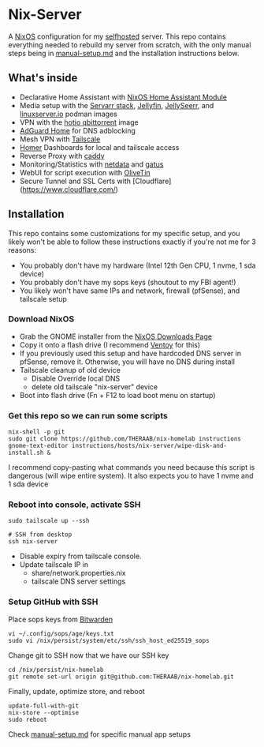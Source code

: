 # Nix-Server

A [NixOS](https://nixos.org/) configuration for my [selfhosted](https://www.reddit.com/r/selfhosted/) server.
This repo contains everything needed to rebuild my server from scratch, with the only manual steps being in [manual-setup.md](https://github.com/THERAAB/nix-homelab/blob/main/hosts/nix-server/manual-setup.md)
and the installation instructions below.

## What's inside

- Declarative Home Assistant with [NixOS Home Assistant Module](https://nixos.wiki/wiki/Home_Assistant)
- Media setup with the [Servarr stack](https://wiki.servarr.com/), [Jellyfin](https://jellyfin.org/), [JellySeerr](https://github.com/Fallenbagel/jellyseerr), and [linuxserver.io](https://www.linuxserver.io/) podman images
- VPN with the [hotio qbittorrent](https://hotio.dev/containers/qbittorrent/) image
- [AdGuard Home](https://adguard.com/en/adguard-home/overview.html) for DNS adblocking
- Mesh VPN with [Tailscale](https://tailscale.com/)
- [Homer](https://github.com/bastienwirtz/homer) Dashboards for local and tailscale access
- Reverse Proxy with [caddy](https://caddyserver.com/docs/quick-starts/reverse-proxy)
- Monitoring/Statistics with [netdata](https://www.netdata.cloud/) and [gatus](https://github.com/TwiN/gatus)
- WebUI for script execution with [OliveTin](https://www.olivetin.app/)
- Secure Tunnel and SSL Certs with [Cloudflare] (https://www.cloudflare.com/)

## Installation

This repo contains some customizations for my specific setup, and you likely won't be able to follow these instructions exactly
if you're not me for 3 reasons:

- You probably don't have my hardware (Intel 12th Gen CPU, 1 nvme, 1 sda device)
- You probably don't have my sops keys (shoutout to my FBI agent!)
- You likely won't have same IPs and network, firewall (pfSense), and tailscale setup

### Download NixOS

- Grab the GNOME installer from the [NixOS Downloads Page](https://nixos.org/download.html#nix-install-linux)
- Copy it onto a flash drive (I recommend [Ventoy](https://www.ventoy.net/en/index.html) for this)
- If you previously used this setup and have hardcoded DNS server in pfSense, remove it. Otherwise, you will have no DNS during install
- Tailscale cleanup of old device
  - Disable Override local DNS
  - delete old tailscale "nix-server" device
- Boot into flash drive (Fn + F12 to load boot menu on startup)

### Get this repo so we can run some scripts

```console
nix-shell -p git
sudo git clone https://github.com/THERAAB/nix-homelab instructions
gnome-text-editor instructions/hosts/nix-server/wipe-disk-and-install.sh &
```

I recommend copy-pasting what commands you need because this script is dangerous (will wipe entire system). It also
expects you to have 1 nvme and 1 sda device

### Reboot into console, activate SSH

```console
sudo tailscale up --ssh

# SSH from desktop
ssh nix-server
```

- Disable expiry from tailscale console.
- Update tailscale IP in
  - share/network.properties.nix
  - tailscale DNS server settings

### Setup GitHub with SSH

Place sops keys from [Bitwarden](https://vault.bitwarden.com/#/login)

```console
vi ~/.config/sops/age/keys.txt
sudo vi /nix/persist/system/etc/ssh/ssh_host_ed25519_sops
```

Change git to SSH now that we have our SSH key

```console
cd /nix/persist/nix-homelab
git remote set-url origin git@github.com:THERAAB/nix-homelab.git
```

Finally, update, optimize store, and reboot

```console
update-full-with-git
nix-store --optimise
sudo reboot
```

Check [manual-setup.md](https://github.com/THERAAB/nix-homelab/blob/main/hosts/nix-server/manual-setup.md) for specific manual app setups
